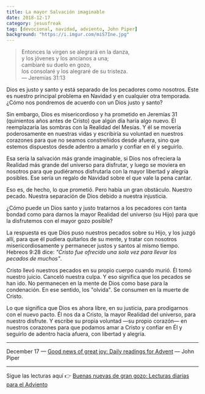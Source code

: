 ```yaml
---
title: La mayor Salvación imaginable
date: 2018-12-17
category: jesusfreak
tag: [devocional, navidad, adviento, John Piper]
background: "https://i.imgur.com/miS7Ine.jpg"
---
```


> Entonces la virgen se alegrará en la danza,<br>
> y los jóvenes y los ancianos a una;<br>
> cambiaré su duelo en gozo,<br>
> los consolaré y los alegraré de su tristeza.<br>
> — Jeremías 31:13

Dios es justo y santo y está separado de los pecadores como nosotros. Este es nuestro principal problema en Navidad y en cualquier otra temporada. ¿Cómo nos pondremos de acuerdo con un Dios justo y santo?

Sin embargo, Dios es misericordioso y ha prometido en Jeremías 31 (quinientos años antes de Cristo) que algún día haría algo nuevo. Él reemplazaría las sombras con la Realidad del Mesías. Y él se movería poderosamente en nuestras vidas y escribiría su voluntad en nuestros corazones para que no seamos constreñidos desde afuera, sino que estemos dispuestos desde adentro a amarlo y confiar en él y seguirlo.

Esa sería la salvación más grande imaginable, si Dios nos ofreciera la Realidad más grande del universo para disfrutar, y luego se moviera en nosotros para que pudiéramos disfrutarla con la mayor libertad y alegría posibles. Ese sería un regalo de Navidad sobre el que vale la pena cantar.

Eso es, de hecho, lo que prometió. Pero había un gran obstáculo. Nuestro pecado. Nuestra separación de Dios debido a nuestra injusticia.

¿Cómo puede un Dios santo y justo tratarnos a los pecadores con tanta bondad como para darnos la mayor Realidad del universo (su Hijo) para que la disfrutemos con el mayor gozo posible?

La respuesta es que Dios puso nuestros pecados sobre su Hijo, y los juzgó allí, para que él pudiera quitarlos de su mente, y tratar con nosotros misericordiosamente y permanecer justos y santos al mismo tiempo. Hebreos 9:28 dice: _"Cristo fue ofrecido una sola vez para llevar los pecados de muchos"_.

Cristo llevó nuestros pecados en su propio cuerpo cuando murió. Él tomó nuestro juicio. Canceló nuestra culpa. Y eso significa que los pecados se han ido. No permanecen en la mente de Dios como base para la condenación. En ese sentido, los "olvida". Se consumen en la muerte de Cristo.

Lo que significa que Dios es ahora libre, en su justicia, para prodigarnos con el nuevo pacto. Él nos da a Cristo, la mayor Realidad del universo, para nuestro disfrute. Y escribe su propia voluntad —su propio corazón— en nuestros corazones para que podamos amar a Cristo y confiar en Él y seguirlo de adentro hacia afuera, con libertad y alegría.

---

December 17 — [Good news of great joy: Daily readings for Advent](https://www.desiringgod.org/books/good-news-of-great-joy) — John Piper

---

Sigue las lecturas aquí 👉 [Buenas nuevas de gran gozo: Lecturas diarias para el Adviento](/jesusfreak/buenas-nuevas-de-gran-gozo-lecturas-diarias-para-adviento)